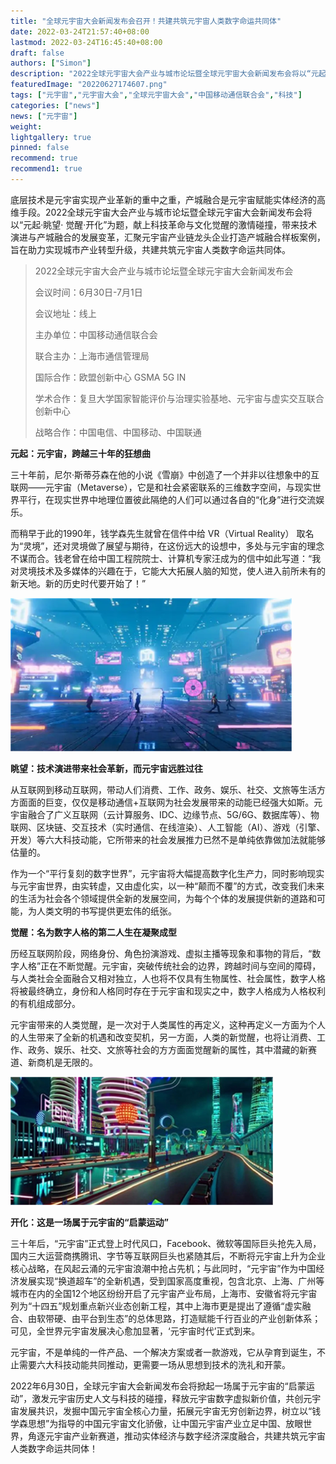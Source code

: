 ```yaml
---
title: "全球元宇宙大会新闻发布会召开！共建共筑元宇宙人类数字命运共同体"
date: 2022-03-24T21:57:40+08:00
lastmod: 2022-03-24T16:45:40+08:00
draft: false
authors: ["Simon"]
description: "2022全球元宇宙大会产业与城市论坛暨全球元宇宙大会新闻发布会将以“元起·眺望· 觉醒·开化”为题，献上科技革命与文化觉醒的激情碰撞。"
featuredImage: "20220627174607.png"
tags: ["元宇宙","元宇宙大会","全球元宇宙大会","中国移动通信联合会","科技"]
categories: ["news"]
news: ["元宇宙"]
weight: 
lightgallery: true
pinned: false
recommend: true
recommend1: true
---
```

底层技术是元宇宙实现产业革新的重中之重，产城融合是元宇宙赋能实体经济的高维手段。2022全球元宇宙大会产业与城市论坛暨全球元宇宙大会新闻发布会将以“元起·眺望· 觉醒·开化”为题，献上科技革命与文化觉醒的激情碰撞，带来技术演进与产城融合的发展变革，汇聚元宇宙产业链龙头企业打造产城融合样板案例，旨在助力实现城市产业转型升级，共建共筑元宇宙人类数字命运共同体。

> 2022全球元宇宙大会产业与城市论坛暨全球元宇宙大会新闻发布会
>
> 会议时间：6月30日-7月1日
>
> 会议地址：线上
>
> 主办单位：中国移动通信联合会
>
> 联合主办：上海市通信管理局
>
> 国际合作：欧盟创新中心 GSMA 5G IN
>
> 学术合作：复旦大学国家智能评价与治理实验基地、元宇宙与虚实交互联合创新中心
>
> 战略合作：中国电信、中国移动、中国联通

**元起：元宇宙，跨越三十年的狂想曲**

三十年前，尼尔·斯蒂芬森在他的小说《雪崩》中创造了一个并非以往想象中的互联网——元宇宙（Metaverse），它是和社会紧密联系的三维数字空间，与现实世界平行，在现实世界中地理位置彼此隔绝的人们可以通过各自的“化身”进行交流娱乐。

而稍早于此的1990年，钱学森先生就曾在信件中给 VR（Virtual Reality） 取名为“灵境”，还对灵境做了展望与期待，在这份远大的设想中，多处与元宇宙的理念不谋而合。钱老曾在给中国工程院院士、计算机专家汪成为的信中如此写道：“我对灵境技术及多媒体的兴趣在于，它能大大拓展人脑的知觉，使人进入前所未有的新天地。新的历史时代要开始了！”　

![配图一](20220627174607.png)

**眺望：技术演进带来社会革新，而元宇宙远胜过往**

从互联网到移动互联网，带动人们消费、工作、政务、娱乐、社交、文旅等生活方方面面的巨变，仅仅是移动通信+互联网为社会发展带来的动能已经强大如斯。元宇宙融合了广义互联网（云计算服务、IDC、边缘节点、5G/6G、数据库等）、物联网、区块链、交互技术（实时通信、在线渲染）、人工智能（AI）、游戏（引擎、开发）等六大科技动能，它所带来的社会发展推力已然不是单纯依靠做加法就能够估量的。

作为一个“平行复刻的数字世界”，元宇宙将大幅提高数字化生产力，同时影响现实与元宇宙世界，由实转虚，又由虚化实，以一种“颠而不覆”的方式，改变我们未来的生活为社会各个领域提供全新的发展空间，为每个个体的发展提供新的道路和可能，为人类文明的书写提供更宏伟的纸张。

**觉醒：名为数字人格的第二人生在凝聚成型**

历经互联网阶段，网络身份、角色扮演游戏、虚拟主播等现象和事物的背后，“数字人格”正在不断觉醒。元宇宙，突破传统社会的边界，跨越时间与空间的障碍，与人类社会全面融合又相对独立，人也将不仅具有生物属性、社会属性，数字人格将被最终确立，身份和人格同时存在于元宇宙和现实之中，数字人格成为人格权利的有机组成部分。

元宇宙带来的人类觉醒，是一次对于人类属性的再定义，这种再定义一方面为个人的人生带来了全新的机遇和改变契机，另一方面，人类的新觉醒，也将让消费、工作、政务、娱乐、社交、文旅等社会的方方面面觉醒新的属性，其中潜藏的新赛道、新商机是无限的。

![配图一](20220627174617.png)

**开化：这是一场属于元宇宙的“启蒙运动”**

三十年后，“元宇宙”正式登上时代风口，Facebook、微软等国际巨头抢先入局，国内三大运营商携腾讯、字节等互联网巨头也紧随其后，不断将元宇宙上升为企业核心战略，在风起云涌的元宇宙浪潮中抢占先机；与此同时，“元宇宙”作为中国经济发展实现“换道超车”的全新机遇，受到国家高度重视，包含北京、上海、广州等城市在内的全国12个地区纷纷开启了元宇宙产业布局，上海市、安徽省将元宇宙列为“十四五”规划重点新兴业态创新工程，其中上海市更是提出了遵循“虚实融合、由软带硬、由平台到生态”的总体思路，打造赋能千行百业的产业创新体系；可见，全世界元宇宙发展决心愈加显著，‘元宇宙时代’正式到来。

元宇宙，不是单纯的一件产品、一个解决方案或者一款游戏，它从孕育到诞生，不止需要六大科技动能共同推动，更需要一场从思想到技术的洗礼和开蒙。

2022年6月30日，全球元宇宙大会新闻发布会将掀起一场属于元宇宙的“启蒙运动”，激发元宇宙历史人文与科技的碰撞，释放元宇宙数字虚拟新价值，共创元宇宙发展共识，发掘中国元宇宙全核心力量，拓展元宇宙无穷创新边界，树立以“钱学森思想”为指导的中国元宇宙文化骄傲，让中国元宇宙产业立足中国、放眼世界，角逐元宇宙产业新赛道，推动实体经济与数字经济深度融合，共建共筑元宇宙人类数字命运共同体！

